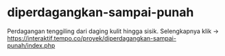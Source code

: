 # diperdagangkan-sampai-punah
Perdagangan tenggiling dari daging kulit hingga sisik. Selengkapnya klik -> https://interaktif.tempo.co/proyek/diperdagangkan-sampai-punah/index.php
